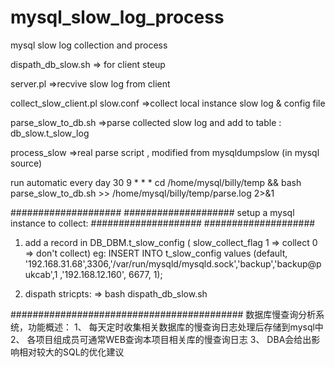mysql_slow_log_process
======================

mysql slow log collection and process


dispath_db_slow.sh
        => for client steup

server.pl
        =>recvive slow log from client

collect_slow_client.pl
slow.conf
        =>collect local instance slow log  & config file


parse_slow_to_db.sh
        =>parse collected slow log and add to table : db_slow.t_slow_log 

process_slow
        =>real parse script , modified from mysqldumpslow (in mysql source)

run automatic every day
30 9 * * * cd /home/mysql/billy/temp && bash parse_slow_to_db.sh  >> /home/mysql/billy/temp/parse.log 2>&1


#################### ####################
setup a mysql instance to collect:
#################### ####################

1. add a record in DB_DBM.t_slow_config
        ( slow_collect_flag    1 => collect   0 => don't collect)
        eg: INSERT INTO t_slow_config values (default, '192.168.31.68',3306,'/var/run/mysqld/mysqld.sock','backup','backup@pukcab',1
,'192.168.12.160', 6677, 1); 

2. dispath stricpts:
        => bash dispath_db_slow.sh

##########################################
数据库慢查询分析系统，功能概述：
1、	每天定时收集相关数据库的慢查询日志处理后存储到mysql中
2、	各项目组成员可通常WEB查询本项目相关库的慢查询日志
3、	DBA会给出影响相对较大的SQL的优化建议


